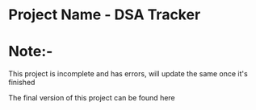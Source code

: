 # Project Name - DSA Tracker
# Note:-
This project is incomplete and has errors, will update the same once it's finished

The final version of this project can be found here 
